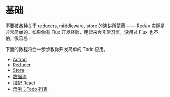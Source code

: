 # 基础

不要被各种关于 reducers, middleware, store 的演讲所蒙蔽 —— Redux 实际是非常简单的。如果你有 Flux 开发经验，用起来会非常习惯。没用过 Flux 也不怕，很容易！

下面的教程将会一步步教你开发简单的 Todo 应用。

- [Action](Actions.md)
- [Reducer](Reducers.md)
- [Store](Store.md)
- [数据流](DataFlow.md)
- [搭配 React](UsageWithReact.md)
- [示例：Todo 列表](ExampleTodoList.md)
